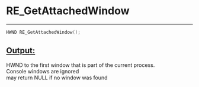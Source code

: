# RE_GetAttachedWindow
---
```cpp
HWND RE_GetAttachedWindow();
```

## <ins>Output:</ins>
HWND to the first window that is part of the current process.<br>
Console windows are ignored<br>
may return NULL if no window was found


